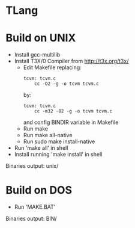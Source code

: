 TLang
=====


Build on UNIX
=============

- Install gcc-multilib
- Install T3X/0 Compiler from http://t3x.org/t3x/
    - Edit Makefile replacing:
        ```
        tcvm: tcvm.c
            cc -O2 -g -o tcvm tcvm.c
        ```
        by:
        ```
        tcvm: tcvm.c
            cc -m32 -O2 -g -o tcvm tcvm.c
        ```
        and config BINDIR variable in Makefile
    - Run make
    - Run make all-native 
    - Run sudo make install-native
- Run 'make all' in shell
- Install running 'make install' in shell

Binaries output: unix/

Build on DOS
============

- Run 'MAKE.BAT'

Binaries output: BIN/

